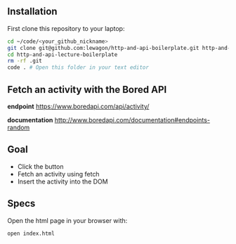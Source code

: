 ## Installation

First clone this repository to your laptop:

```bash
cd ~/code/<your_github_nickname>
git clone git@github.com:lewagon/http-and-api-boilerplate.git http-and-api-lecture-boilerplate
cd http-and-api-lecture-boilerplate
rm -rf .git
code . # Open this folder in your text editor
```

## Fetch an activity with the Bored API

**endpoint**
https://www.boredapi.com/api/activity/

**documentation**
http://www.boredapi.com/documentation#endpoints-random

## Goal

- Click the button
- Fetch an activity using fetch
- Insert the activity into the DOM

## Specs

Open the html page in your browser with:

```bash
open index.html
```
